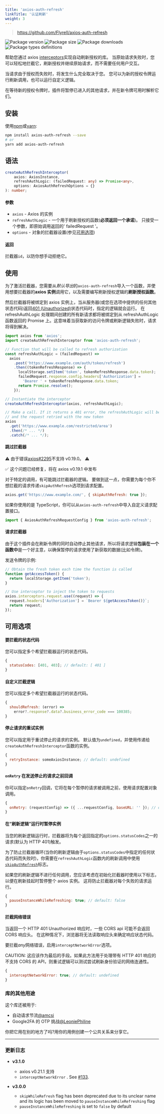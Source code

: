 ```yaml
---
title: 'axios-auth-refresh'
linkTitle: '认证刷新'
weight: 3
---
```


> https://github.com/Flyrell/axios-auth-refresh

![Package version](https://img.shields.io/npm/v/axios-auth-refresh?label=version)
![Package size](https://img.shields.io/bundlephobia/min/axios-auth-refresh)
![Package downloads](https://img.shields.io/npm/dm/axios-auth-refresh)
![Package types definitions](https://img.shields.io/npm/types/axios-auth-refresh)

帮助您通过 axios [interceptors](https://github.com/axios/axios#interceptors)实现自动刷新授权的库。
当原始请求失败时，您可以轻松地拦截它，刷新授权并继续原始请求，而不需要任何用户交互。

当请求由于授权而失败时，将发生什么完全取决于您。
您可以为新的授权令牌运行刷新调用，也可以运行自定义逻辑。

在等待新的授权令牌时，插件将暂停已进入的其他请求，并在新令牌可用时解析它们。

## 安装

使用[npm](https://www.npmjs.com/get-npm)或[yarn](https://yarnpkg.com/en/docs/install):

```bash
npm install axios-auth-refresh --save
# or
yarn add axios-auth-refresh
```

## 语法

```typescript
createAuthRefreshInterceptor(
    axios: AxiosInstance,
    refreshAuthLogic: (failedRequest: any) => Promise<any>,
    options: AxiosAuthRefreshOptions = {}
): number;
```

#### 参数

- `axios` - Axios 的实例
- `refreshAuthLogic` - 一个用于刷新授权的函数(**必须返回一个承诺**)。
  只接受一个参数，即原始调用返回的' failedRequest '。
- `options` - 对象的拦截器设置(参见[可用选项](#available-options))

#### 返回

拦截器`id`，以防你想手动拒绝它。

## 使用

为了激活拦截器，您需要从*默认导出*的`axios-auth-refresh`导入一个函数，并使用想要拦截器的**axios 实例**调用它，以及需要编写刷新授权逻辑的**刷新授权函数**。

然后拦截器将被绑定到 axios 实例上，当从服务器(或您在选项中提供的任何其他状态代码)返回[401 (Unauthorized)](https://httpstatuses.com/401)状态代码时，指定的逻辑就会运行。
在 refreshAuthLogic 处理期间创建的所有新请求都将被绑定到从 refreshAuthLogic 函数返回的 Promise 上。这意味着当获取新的访问令牌或刷新逻辑失败时，请求将得到解决。

```javascript
import axios from 'axios';
import createAuthRefreshInterceptor from 'axios-auth-refresh';

// Function that will be called to refresh authorization
const refreshAuthLogic = (failedRequest) =>
  axios
    .post('https://www.example.com/auth/token/refresh')
    .then((tokenRefreshResponse) => {
      localStorage.setItem('token', tokenRefreshResponse.data.token);
      failedRequest.response.config.headers['Authorization'] =
        'Bearer ' + tokenRefreshResponse.data.token;
      return Promise.resolve();
    });

// Instantiate the interceptor
createAuthRefreshInterceptor(axios, refreshAuthLogic);

// Make a call. If it returns a 401 error, the refreshAuthLogic will be run,
// and the request retried with the new token
axios
  .get('https://www.example.com/restricted/area')
  .then(/* ... */)
  .catch(/* ... */);
```

#### 跳过拦截器

:warning: 由于错误[axios#2295](https://github.com/axios/axios/issues/2295)不支持 v0.19.0。 :warning:

:white_check_mark: 这个问题已经修复，将在 axios v0.19.1 中发布

对于特定的调用，有可能跳过拦截器的逻辑。
要做到这一点，你需要为每个你不想拦截的请求传递`skipAuthRefresh`选项到请求配置。

```javascript
axios.get('https://www.example.com/', { skipAuthRefresh: true });
```

如果你使用的是 TypeScript，你可以从`axios-auth-refresh`中导入自定义请求配置接口。

```typescript
import { AxiosAuthRefreshRequestConfig } from 'axios-auth-refresh';
```

#### 请求拦截器

由于这个插件会在刷新令牌的同时自动停止其他请求，所以将请求逻辑**包装在一个函数中**是一个好主意，以确保暂停的请求使用了新获取的数据(比如令牌)。

发送令牌的示例:

```javascript
// Obtain the fresh token each time the function is called
function getAccessToken() {
  return localStorage.getItem('token');
}

// Use interceptor to inject the token to requests
axios.interceptors.request.use((request) => {
  request.headers['Authorization'] = `Bearer ${getAccessToken()}`;
  return request;
});
```

## 可用选项

#### 要拦截的状态代码

您可以指定多个希望拦截器运行的状态代码。

```javascript
{
  statusCodes: [401, 403]; // default: [ 401 ]
}
```

#### 自定义拦截逻辑

您可以指定多个希望拦截器运行的状态代码。

```javascript
{
  shouldRefresh: (error) =>
    error?.response?.data?.business_error_code === 100385;
}
```

#### 停止请求的重试实例

您可以指定用于重试停止的请求的实例。
默认值为`undefined`，并使用传递给`createAuthRefreshInterceptor`函数的实例。

```javascript
{
  retryInstance: someAxiosInstance; // default: undefined
}
```

#### `onRetry` 在发送停止的请求之前回调

你可以指定`onRetry`回调，它将在每个暂停的请求被调用之前，使用请求配置对象调用。

```javascript
{
  onRetry: (requestConfig) => ({ ...requestConfig, baseURL: '' }); // default: undefined
}
```

#### 在“刷新逻辑”运行时暂停实例

当您的刷新逻辑运行时，拦截器将为每个返回指定的`options.statusCodes`之一的请求(默认为 HTTP 401)触发。

为了防止拦截器循环(当你的刷新逻辑由于`options.statusCodes`中指定的任何状态代码而失败时)，你需要在`refreshAuthLogic`函数内的刷新调用中使用[`skipAuthRefresh`](#skip-the-interceptor)标志。

如果您的刷新逻辑不进行任何调用，您应该考虑在初始化拦截器时使用以下标志，以便在刷新挂起时暂停整个 axios 实例。
这将防止拦截器对每个失败的请求运行。

```javascript
{
  pauseInstanceWhileRefreshing: true; // default: false
}
```

#### 拦截网络错误

当返回一个 HTTP 401 Unauthorized 响应时，一些 CORS api 可能不会返回 CORS 响应头。
在这种情况下，浏览器将无法读取响应头来确定响应状态代码。

要拦截*any*网络错误，启用`interceptNetworkError`选项。

CAUTION: 这应该作为最后的手段。如果此方法用于处理带有 HTTP 401 响应的不支持 CORS 的 API，则重试逻辑可以测试尝试刷新身份验证的网络连通性。

```javascript
{
  interceptNetworkError: true; // default: undefined
}
```

### 库的其他用途

这个库还被用于:

- 自动请求节流[@amcsi](https://github.com/amcsi)
- Google2FA 的 OTP 挑战[@LeoniePhiline](https://github.com/LeoniePhiline)

你把它用在别的地方了吗?用你的用例创建一个公共关系来分享它。

---

### 更新日志

- **v3.1.0**

  - axios v0.21.1 支持
  - `interceptNetworkError` . See [#133](https://github.com/Flyrell/axios-auth-refresh/issues/133).

- **v3.0.0**
  - `skipWhileRefresh` flag has been deprecated due to its unclear name and its logic has been moved to `pauseInstanceWhileRefreshing` flag
  - `pauseInstanceWhileRefreshing` is set to `false` by default
